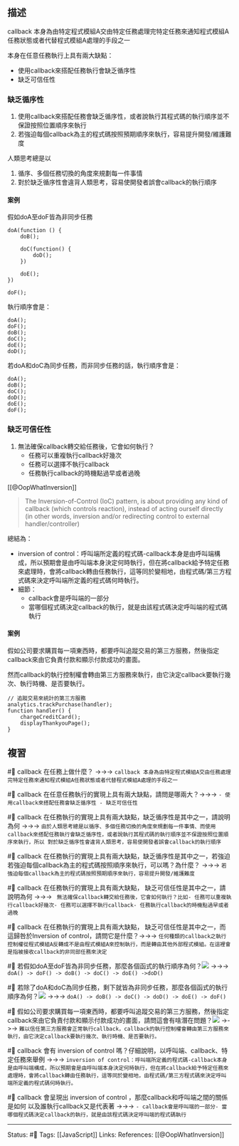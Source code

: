 ## 描述


callback 本身為由特定程式模組A交由特定任務處理完特定任務來通知程式模組A任務狀態或者代替程式模組A處理的手段之一

本身在任意任務執行上具有兩大缺點：
- 使用callback來搭配任務執行會缺乏循序性
- 缺乏可信任性


### 缺乏循序性

1. 使用callback來搭配任務會缺乏循序性，或者說執行其程式碼的執行順序並不保證按照位置順序來執行
2. 若強迫每個callback為主的程式碼按照預期順序來執行，容易提升開發/維護難度

人類思考總是以
1. 循序、多個任務切換的角度來規劃每一件事情
2. 對於缺乏循序性會違背人類思考，容易使開發者誤會callback的執行順序


#### 案例
假如doA至doF皆為非同步任務
```
doA(function () {
	doB();

	doC(function() {
		doD();
	})

	doE();
})

doF();
```
執行順序會是：
```
doA();
doF();
doB();
doC();
doE();
doD();
```

若doA和doC為同步任務，而非同步任務的話，執行順序會是：
```
doA();
doB();
doC();
doD();
doE();
doF();
```

### 缺乏可信任性

1. 無法確保callback轉交給任務後，它會如何執行？
	- 任務可以重複執行callback好幾次
	- 任務可以選擇不執行callback
	- 任務執行callback的時機點過早或者過晚

[[@OopWhatInversion]]
> The Inversion-of-Control (IoC) pattern, is about providing any kind of callback (which controls reaction), instead of acting ourself directly (in other words, inversion and/or redirecting control to external handler/controller)



總結為：
- inversion of control：呼叫端所定義的程式碼-callback本身是由呼叫端構成，所以預期會是由呼叫端本身決定何時執行，但在將callback給予特定任務來處理時，會將callback轉由任務執行，這等同於變相地，由程式碼/第三方程式碼來決定呼叫端所定義的程式碼何時執行。
- 細節：
	- callback會是呼叫端的一部分
	- 當哪個程式碼決定callback的執行，就是由該程式碼決定呼叫端的程式碼執行



#### 案例

假如公司要求購買每一項東西時，都要呼叫追蹤交易的第三方服務，然後指定callback來由它負責付款和顯示付款成功的畫面。

然而callback的執行控制權會轉由第三方服務來執行，由它決定callback要執行幾次、執行時機、是否要執行。
```
// 追蹤交易來統計的第三方服務
analytics.trackPurchase(handler);
function handler() {
	chargeCreditCard();
	displayThankyouPage();
}
```


## 複習

#🧠 callback 在任務上做什麼？ ->->-> `callback 本身為由特定程式模組A交由任務處理完特定任務來通知程式模組A任務狀態或者代替程式模組A處理的手段之一`
<!--SR:!2023-06-15,91,250-->

#🧠 callback 在任意任務執行的實現上具有兩大缺點，請問是哪兩大？->->-> `- 使用callback來搭配任務會缺乏循序性 - 缺乏可信任性`
<!--SR:!2023-07-01,94,230-->

#🧠 callback 在任務執行的實現上具有兩大缺點，缺乏循序性是其中之一，請說明為何 ->->-> `由於人類思考總是以循序、多個任務切換的角度來規劃每一件事情、而使用callback來搭配任務執行會缺乏循序性，或者說執行其程式碼的執行順序並不保證按照位置順序來執行，所以 對於缺乏循序性會違背人類思考，容易使開發者誤會callback的執行順序`
<!--SR:!2023-05-25,72,229-->

#🧠 callback 在任務執行的實現上具有兩大缺點，缺乏循序性是其中之一，若強迫若強迫每個callback為主的程式碼按照順序來執行，可以嗎？為什麼？  ->->-> `若強迫每個callback為主的程式碼按照預期順序來執行，容易提升開發/維護難度`
<!--SR:!2023-05-19,73,250-->

#🧠 callback 在任務執行的實現上具有兩大缺點， 缺乏可信任性是其中之一，請說明為何 ->->-> ` 無法確保callback轉交給任務後，它會如何執行？比如- 任務可以重複執行callback好幾次- 任務可以選擇不執行callback- 任務執行callback的時機點過早或者過晚`
<!--SR:!2023-06-02,80,250-->

#🧠 callback 在任務執行的實現上具有兩大缺點， 缺乏可信任性是其中之一，而這歸咎於Inversion of control，請問它是什麼？->->-> `任何種類的callback之執行控制權從程式模組A反轉成不是由程式模組A來控制執行，而是轉由其他外部程式模組。在這裡會是指被接收callback的非同部任務來決定`
<!--SR:!2024-02-22,237,250-->

#🧠 若假如doA至doF皆為非同步任務，那麼各個函式的執行順序為何？![](https://res.cloudinary.com/dqfxgtyoi/image/upload/v1674351614/blog/promise/callback/callback-problem-1_phwg4u.png) ->->-> `doA() -> doF() -> doB() -> doC() -> doE() ->doD()`
<!--SR:!2023-10-25,170,250-->


#🧠 若除了doA和doC為同步任務，剩下就皆為非同步任務，那麼各個函式的執行順序為何？![](https://res.cloudinary.com/dqfxgtyoi/image/upload/v1674351614/blog/promise/callback/callback-problem-1_phwg4u.png) ->->-> `doA() -> doB() -> doC() -> doD() -> doE() -> doF()`
<!--SR:!2023-12-04,194,250-->


#🧠 假如公司要求購買每一項東西時，都要呼叫追蹤交易的第三方服務，然後指定callback來由它負責付款和顯示付款成功的畫面，請問這會有啥潛在問題？![](https://res.cloudinary.com/dqfxgtyoi/image/upload/v1674351614/blog/promise/callback/callback-problem-2_lrqyyv.png) ->->-> `難以信任第三方服務會正常執行callback，callback的執行控制權會轉由第三方服務來執行，由它決定callback要執行幾次、執行時機、是否要執行。`
<!--SR:!2023-05-11,68,250-->

#🧠 callback 會有 inversion of control 嗎？仔細說明，以呼叫端、callback、特定任務來舉例 ->->-> `inversion of control：呼叫端所定義的程式碼-callback本身是由呼叫端構成，所以預期會是由呼叫端本身決定何時執行，但在將callback給予特定任務來處理時，會將callback轉由任務執行，這等同於變相地，由程式碼/第三方程式碼來決定呼叫端所定義的程式碼何時執行。`
<!--SR:!2023-11-05,136,248-->

#🧠 callback 會呈現出 inversion of control ，那麼callback和呼叫端之間的關係是如何 以及誰執行callback又是代表著 ->->-> `- callback會是呼叫端的一部分- 當哪個程式碼決定callback的執行，就是由該程式碼決定呼叫端的程式碼執行`
<!--SR:!2023-08-12,89,248-->



---
Status: #🌱 
Tags:
[[JavaScript]]
Links:
References:
[[@OopWhatInversion]]